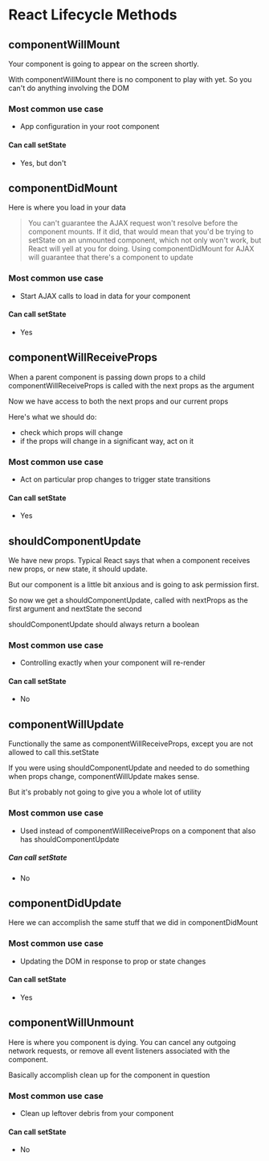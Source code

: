 # React Lifecycle Methods

## componentWillMount

  Your component is going to appear on the screen shortly. 

  With componentWillMount there is no component to play with yet. So you can't do anything involving the DOM    

  ### Most common use case
  * App configuration in your root component

  #### Can call setState
  * Yes, but don't
  
## componentDidMount

  Here is where you load in your data

  > You can't guarantee the AJAX request won't resolve before the component mounts. If it did, that would mean that you'd be trying to setState on an unmounted component, which not only won't work, but React will yell at you for doing. Using componentDidMount for AJAX will guarantee that there's a component to update

  ### Most common use case
  * Start AJAX calls to load in data for your component

  #### Can call setState
  * Yes

## componentWillReceiveProps

  When a parent component is passing down props to a child componentWillReceiveProps is called with the next props as the argument

  Now we have access to both the next props and our current props

  Here's what we should do:
  * check which props will change
  * if the props will change in a significant way, act on it

  ### Most common use case
  * Act on particular prop changes to trigger state transitions

  #### Can call setState
  * Yes

## shouldComponentUpdate

  We have new props. Typical React says that when a component receives new props, or new state, it should update.

  But our component is a little bit anxious and is going to ask permission first.

  So now we get a shouldComponentUpdate, called with nextProps as the first argument and nextState the second

  shouldComponentUpdate should always return a boolean

  ### Most common use case
  * Controlling exactly when your component will re-render

  #### Can call setState
  * No

## componentWillUpdate

  Functionally the same as componentWillReceiveProps, except you are not allowed to call this.setState

  If you were using shouldComponentUpdate and needed to do something when props change, componentWillUpdate makes sense.

  But it's probably not going to give you a whole lot of utility

  ### Most common use case
  * Used instead of componentWillReceiveProps on a component that also has shouldComponentUpdate

  ##### Can call setState
  * No

## componentDidUpdate

  Here we can accomplish the same stuff that we did in componentDidMount

  ### Most common use case
  * Updating the DOM in response to prop or state changes

  #### Can call setState
  * Yes

## componentWillUnmount

  Here is where you component is dying. You can cancel any outgoing network requests, or remove all event listeners associated with the component.

  Basically accomplish clean up for the component in question

  ### Most common use case
  * Clean up leftover debris from your component

  #### Can call setState
  * No